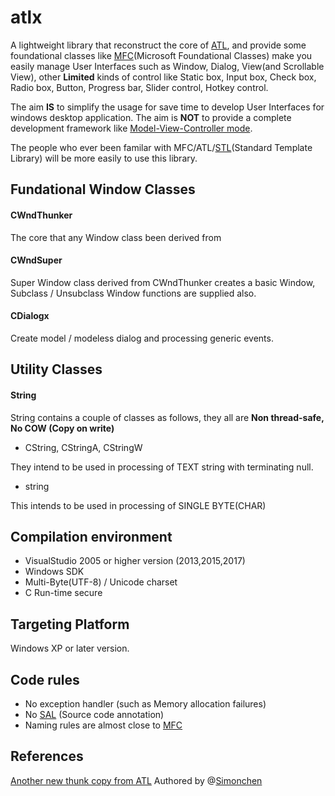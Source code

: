 # atlx

A lightweight library that reconstruct the core of [ATL](https://msdn.microsoft.com/en-us/library/3ax346b7.aspx), and provide some foundational classes like [MFC](https://en.wikipedia.org/wiki/Microsoft_Foundation_Class_Library)(Microsoft Foundational Classes) make you easily manage User Interfaces such as Window, Dialog, View(and Scrollable View), other **Limited** kinds of control like Static box, Input box, Check box, Radio box, Button, Progress bar, Slider control, Hotkey control.

The aim **IS** to simplify the usage for save time to develop User Interfaces for windows desktop application.
The aim is **NOT** to provide a complete development framework like [Model-View-Controller mode](https://en.wikipedia.org/wiki/Model%E2%80%93view%E2%80%93controller).

The people who ever been familar with MFC/ATL/[STL](https://en.wikipedia.org/wiki/Standard_Template_Library)(Standard Template Library) will be more easily to use this library.

## Fundational Window Classes

#### CWndThunker
The core that any Window class been derived from
#### CWndSuper 
Super Window class derived from CWndThunker creates a basic Window, Subclass / Unsubclass Window functions are supplied also.
#### CDialogx
Create model / modeless dialog and processing generic events.

## Utility Classes

#### String
String contains a couple of classes as follows, they all are **Non thread-safe, No COW (Copy on write)** 

- CString, CStringA, CStringW

They intend to be used in processing of TEXT string with terminating null.

- string

This intends to be used in processing of SINGLE BYTE(CHAR)
  
## Compilation environment
- VisualStudio 2005 or higher version (2013,2015,2017)
- Windows SDK
- Multi-Byte(UTF-8) / Unicode charset
- C Run-time secure

## Targeting Platform
Windows XP or later version.

## Code rules
- No exception handler (such as Memory allocation failures)
- No [SAL](https://msdn.microsoft.com/en-us/library/hh916383.aspx) (Source code annotation)
- Naming rules are almost close to [MFC](https://en.wikipedia.org/wiki/Microsoft_Foundation_Class_Library) 

## References
[Another new thunk copy from ATL](https://www.codeproject.com/Articles/348387/Another-new-thunk-copy-from-ATL) Authored by @[Simonchen](https://github.com/simonchen)
